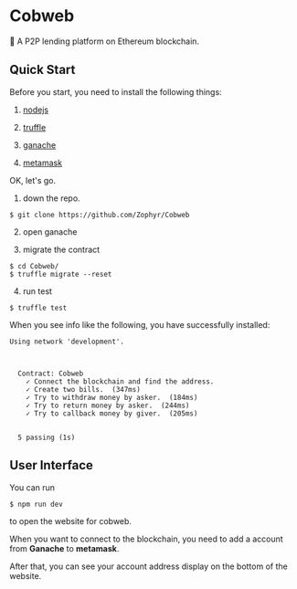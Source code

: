 # Cobweb

💸 A P2P lending platform on Ethereum blockchain.

## Quick Start

Before you start, you need to install the following things: 

1. [nodejs](https://nodejs.org/)

2. [truffle](https://truffleframework.com/truffle)

3. [ganache](https://truffleframework.com/ganache)

4. [metamask](https://metamask.io/)

OK, let's go.

1. down the repo.

```shell
$ git clone https://github.com/Zophyr/Cobweb
```

2. open ganache

3. migrate the contract

```shell
$ cd Cobweb/
$ truffle migrate --reset
```

4. run test

```shell
$ truffle test
```

When you see info like the following, you have successfully installed:

```shell
Using network 'development'.



  Contract: Cobweb
    ✓ Connect the blockchain and find the address. 
    ✓ Create two bills.  (347ms)
    ✓ Try to withdraw money by asker.  (184ms)
    ✓ Try to return money by asker.  (244ms)
    ✓ Try to callback money by giver.  (205ms)


  5 passing (1s)

```

## User Interface

You can run 

```shell
$ npm run dev
```

to open the website for cobweb.

When you want to connect to the blockchain, you need to add a account from **Ganache** to **metamask**.

After that, you can see your account address display on the bottom of the website.
